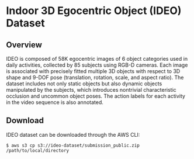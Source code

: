# Indoor 3D Egocentric Object (IDEO) Dataset

## Overview
IDEO is composed of 58K egocentric images of 6 object categories used in daily activities, collected by 85 subjects using RGB-D cameras. Each image is associated with precisely fitted multiple 3D objects with respect to 3D shape and 9-DOF pose (translation, rotation, scale, and aspect ratio). The dataset includes not only static objects but also dynamic objects manipulated by the subjects, which introduces nontrivial characteristic occlusion and uncommon object poses. The action labels for each activity in the video sequence is also annotated.  

## Download

IDEO dataset can be downloaded through the AWS CLI:

```
$ aws s3 cp s3://ideo-dataset/submission_public.zip /path/to/local/directory
```

